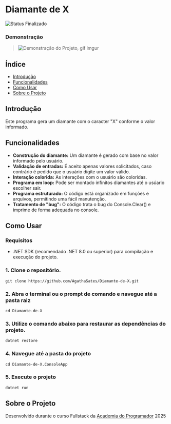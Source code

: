 ﻿# Diamante de X

![Status Finalizado](https://img.shields.io/badge/Status-Finalizado-green?color=Green)

 ### Demonstração


>![Demonstração do Projeto, gif imgur](https://i.imgur.com/ot7EwA6.gif)

## Índice

- [Introdução](#introducao)
- [Funcionalidades](#funcionalidades)
- [Como Usar](#como-usar)
- [Sobre o Projeto](#sobre-o-projeto)

## Introdução

Este programa gera um diamante com o caracter "X" conforme o valor informado.

## Funcionalidades

- **Construção do diamante:** Um diamante é gerado com base no valor informado pelo usuário.
- **Validação de entradas:** É aceito apenas valores solicitados, caso contrário é pedido que o usuário digite um valor válido.
- **Interação colorida:** As interações com o usuário são coloridas.
- **Programa em loop:** Pode ser montado infinitos diamantes até o usúario escolher sair.
- **Programa estruturado:** O código está organizado em funções e arquivos, permitindo uma fácil manutenção.
- **Tratamento de "bug":** O código trata o bug do Console.Clear() e imprime de forma adequada no console. 

## Como Usar

### Requisitos

- .NET SDK (recomendado .NET 8.0 ou superior) para compilação e execução do projeto.

### 1. Clone o repositório.
 
```
git clone https://github.com/AgathaSates/Diamante-de-X.git
```
### 2. Abra o terminal ou o prompt de comando e navegue até a pasta raiz

```
cd Diamante-de-X
```

### 3. Utilize o comando abaixo para restaurar as dependências do projeto.

```
dotnet restore
```

### 4. Navegue até a pasta do projeto

```
cd Diamante-de-X.ConsoleApp
```

### 5. Execute o projeto

```
dotnet run
```

## Sobre o Projeto
Desenvolvido durante o curso Fullstack da [Academia do Programador](https://academiadoprogramador.net) 2025